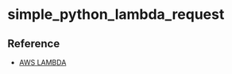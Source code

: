 # simple_python_lambda_request

## Reference

- [AWS LAMBDA](https://www.gcptutorials.com/article/how-to-use-requests-module-in-aws-lambda)
